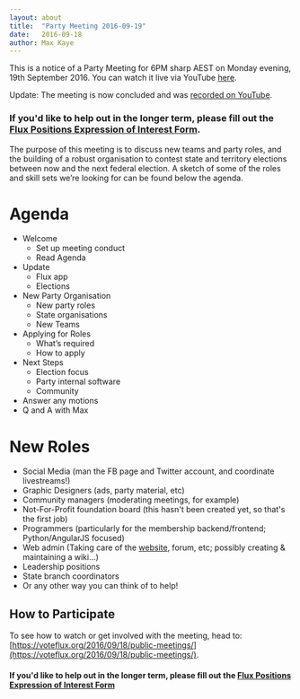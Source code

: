 ```yaml
---
layout: about
title:  "Party Meeting 2016-09-19"
date:   2016-09-18
author: Max Kaye
---
```


This is a notice of a Party Meeting for 6PM sharp AEST on Monday evening, 19th September 2016. You can watch it live via YouTube [here](https://www.youtube.com/c/FluxParty/live).

Update: The meeting is now concluded and was [recorded on YouTube](https://www.youtube.com/watch?v=Q3DvxjZC7Fc).

### If you'd like to help out in the longer term, please fill out the [Flux Positions Expression of Interest Form](https://docs.google.com/a/voteflux.org/forms/d/e/1FAIpQLSfv5E2oq_8fa0VCpfSoeHfevJh4gEcwIjff8VgMNwTXXgIQ1w/viewform).

The purpose of this meeting is to discuss new teams and party roles, and the building of a robust organisation to contest state and territory elections between now and the next federal election. A sketch of some of the roles and skill sets we’re looking for can be found below the agenda.

# Agenda

- Welcome
    - Set up meeting conduct
    - Read Agenda
- Update
    - Flux app
    - Elections
- New Party Organisation
    - New party roles
    - State organisations
    - New Teams
- Applying for Roles
    - What’s required
    - How to apply
- Next Steps
    - Election focus
    - Party internal software
    - Community
- Answer any motions
- Q and A with Max

# New Roles

- Social Media (man the FB page and Twitter account, and coordinate livestreams!)
- Graphic Designers (ads, party material, etc)
- Community managers (moderating meetings, for example)
- Not-For-Profit foundation board (this hasn't been created yet, so that's the first job)
- Programmers (particularly for the membership backend/frontend; Python/AngularJS focused)
- Web admin (Taking care of the [website](https://github.com/voteflux/vote-flux-v2), forum, etc; possibly creating & maintaining a wiki...)
- Leadership positions
- State branch coordinators
- Or any other way you can think of to help!

## How to Participate

To see how to watch or get involved with the meeting, head to: [https://voteflux.org/2016/09/18/public-meetings/](https://voteflux.org/2016/09/18/public-meetings/).

<h4>If you'd like to help out in the longer term, please fill out the <a href="https://docs.google.com/a/voteflux.org/forms/d/e/1FAIpQLSfv5E2oq_8fa0VCpfSoeHfevJh4gEcwIjff8VgMNwTXXgIQ1w/viewform">Flux Positions Expression of Interest Form</a></h4>
